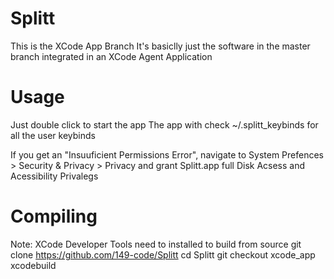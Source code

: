 # Splitt

This is the XCode App Branch
It's basiclly just the software in the master branch integrated in an XCode Agent Application

# Usage
Just double click to start the app
The app with check ~/.splitt_keybinds for all the user keybinds

If you get an "Insuuficient Permissions Error", navigate to System Prefences > Security & Privacy > Privacy and grant Splitt.app full Disk Acsess and Acessibility Privalegs

# Compiling
Note: XCode Developer Tools need to installed to build from source
    git clone https://github.com/149-code/Splitt
    cd Splitt
    git checkout xcode_app
    xcodebuild
